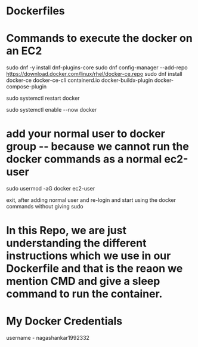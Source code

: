 # Dockerfiles

# Commands to execute the docker on an EC2

sudo dnf -y install dnf-plugins-core
sudo dnf config-manager --add-repo https://download.docker.com/linux/rhel/docker-ce.repo
sudo dnf install docker-ce docker-ce-cli containerd.io docker-buildx-plugin docker-compose-plugin

sudo systemctl restart docker

sudo systemctl enable --now docker


# add your normal user to docker group  -- because we cannot run the docker commands as a normal ec2-user

sudo usermod -aG docker ec2-user

exit, after adding normal user and re-login and start using the docker commands without giving sudo


# In this Repo, we are just understanding the different instructions which we use in our Dockerfile and that is the reaon we mention CMD and give a sleep command to run the container.


 # My Docker Credentials
 username - nagashankar1992332